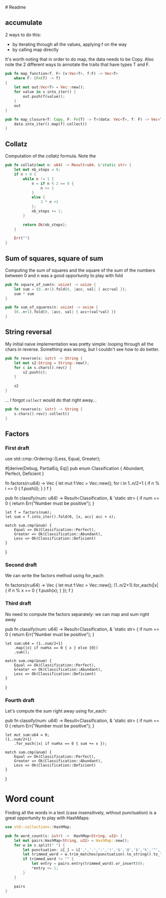 # Readme

## accumulate


2 ways to do this:

 - by iterating through all the values, applying f on the way
 - by calling map directly

It's worth noting that in order to do map, the data needs to be Copy.
Also note the 2 different ways to annotate the traits that have types T and F.


```rust
pub fn map_function<T, F> (v:Vec<T>, f:F) -> Vec<T> 
    where F: (Fn(T) -> T)
{
    let mut out:Vec<T> = Vec::new();
    for value in v.into_iter() {
        out.push(f(value));
    }
    out
}

pub fn map_closure<T: Copy, F: Fn(T) -> T>(data: Vec<T>, f: F) -> Vec<T> {
    data.into_iter().map(f).collect()
}
```

## Collatz

Computation of the collatz formula. Note the

```rust
pub fn collatz(mut n: u64) -> Result<u64, &'static str> {
    let mut nb_steps = 0;
    if n > 0 {
        while n != 1 {
            n = if n % 2 == 0 {
                n >> 1
            }
            else {
                3 * n +1
            };
            nb_steps += 1;
        }

        return Ok(nb_steps);
    }

    Err("")
}
```

## Sum of squares, square of sum

Computing the sum of squares and the square of the sum of the numbers between 0 and n was a good opportunity to play with fold

```rust
pub fn square_of_sum(n: usize) -> usize {
    let sum = (0..n+1).fold(0, |acc, val| { acc+val });
    sum * sum
}

pub fn sum_of_squares(n: usize) -> usize {
	(0..n+1).fold(0, |acc, val| { acc+(val*val) })
}
```

## String reversal

My initial naive implementation was pretty simple: looping through all the chars in reverse. Something was wrong, but I couldn't see how to do better.

```rust
pub fn reverse(s: &str) -> String {
    let mut s2:String = String::new();
    for c in s.chars().rev() {
        s2.push(c);
    }
    
    s2
}
```

... I forgot `collect` would do that right away...

```rust
pub fn reverse(s: &str) -> String {
    s.chars().rev().collect()
}
```


## Factors

### First draft

use std::cmp::Ordering::{Less, Equal, Greater};

#[derive(Debug, PartialEq, Eq)]
pub enum Classification {
    Abundant,
    Perfect,
    Deficient
}

fn factors(n:u64) -> Vec<u64> {
    let mut f:Vec<u64> = Vec::new();
    for i in 1..n/2+1 {
        if n % i == 0 {
            f.push(i);
        }
    }
    f
}

pub fn classify(num: u64) -> Result<Classification, & 'static str> {
    if num == 0 {
        return Err("Number must be positive");
    }

    let f = factors(num);
    let sum = f.into_iter().fold(0, |x, acc| acc + x);

    match sum.cmp(&num) {
        Equal => Ok(Classification::Perfect),
        Greater => Ok(Classification::Abundant),
        Less => Ok(Classification::Deficient)
    }
}

### Second draft

We can write the factors method using for_each:

fn factors(n:u64) -> Vec<u64> {
    let mut f:Vec<u64> = Vec::new();
    (1..n/2+1).for_each(|x| { if n % x == 0 {
            f.push(x);
        }
    });
    f
}

### Third draft

No need to compute the factors separately: we can map and sum right away

pub fn classify(num: u64) -> Result<Classification, & 'static str> {
    if num == 0 {
        return Err("Number must be positive");
    }

    let sum:u64 = (1..num/2+1)
        .map(|x| if num%x == 0 { x } else {0})
        .sum();

    match sum.cmp(&num) {
        Equal => Ok(Classification::Perfect),
        Greater => Ok(Classification::Abundant),
        Less => Ok(Classification::Deficient)
    }
}

### Fourth draft

Let's compute the sum right away using for_each:

pub fn classify(num: u64) -> Result<Classification, & 'static str> {
    if num == 0 {
        return Err("Number must be positive");
    }

    let mut sum:u64 = 0;
    (1..num/2+1)
        .for_each(|x| if num%x == 0 { sum += x });

    match sum.cmp(&num) {
        Equal => Ok(Classification::Perfect),
        Greater => Ok(Classification::Abundant),
        Less => Ok(Classification::Deficient)
    }
}


# Word count

Finding all the words in a text (case insensitively, without punctuation) is a great opportunity to play with HashMaps:

```rust
use std::collections::HashMap;

pub fn word_count(s: &str) ->  HashMap<String, u32> {
    let mut pairs:HashMap<String, u32> = HashMap::new();
    for w in s.split(" ") {
        let punctuation: &[_] = &[',','.',':','!','&','@','$','%','^','&'];
        let trimmed_word = w.trim_matches(punctuation).to_string().to_lowercase();
        if trimmed_word != "" {
            let entry = pairs.entry(trimmed_word).or_insert(0);
            *entry += 1;
        }
    }

    pairs
}
```